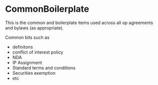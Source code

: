 # CommonBoilerplate

This is the common and boilerplate items used across all op agreements and bylaws (as appropriate). 

Common bits such as 

* definitons 
* conflict of interest policy
* NDA
* IP Assignment
* Standard terms and conditions
* Securities exemption
* etc 
